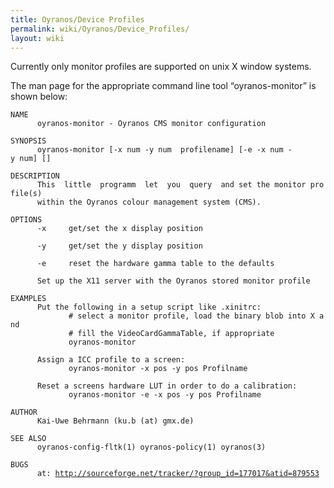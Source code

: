```yaml
---
title: Oyranos/Device Profiles
permalink: wiki/Oyranos/Device_Profiles/
layout: wiki
---
```


Currently only monitor profiles are supported on unix X window systems.

The man page for the appropriate command line tool “oyranos-monitor” is
shown below:

`NAME`  
`      oyranos-monitor - Oyranos CMS monitor configuration`  
  
`SYNOPSIS`  
`      oyranos-monitor [-x num -y num  profilename] [-e -x num -y num] []`  
  
`DESCRIPTION`  
`      This  little  programm  let  you  query  and set the monitor profile(s)`  
`      within the Oyranos colour management system (CMS).`  
  
`OPTIONS`  
`      -x     get/set the x display position`  
  
`      -y     get/set the y display position`  
  
`      -e     reset the hardware gamma table to the defaults`  
  
`      Set up the X11 server with the Oyranos stored monitor profile`  
  
`EXAMPLES`  
`      Put the following in a setup script like .xinitrc:`  
`             # select a monitor profile, load the binary blob into X and`  
`             # fill the VideoCardGammaTable, if appropriate`  
`             oyranos-monitor`  
  
  
`      Assign a ICC profile to a screen:`  
`             oyranos-monitor -x pos -y pos Profilname`  
  
  
`      Reset a screens hardware LUT in order to do a calibration:`  
`             oyranos-monitor -e -x pos -y pos Profilname`  
  
  
`AUTHOR`  
`      Kai-Uwe Behrmann (ku.b (at) gmx.de)`  
  
`SEE ALSO`  
`      oyranos-config-fltk(1) oyranos-policy(1) oyranos(3)`  
  
`BUGS`  
`      at: `[`http://sourceforge.net/tracker/?group_id=177017&atid=879553`](http://sourceforge.net/tracker/?group_id=177017&atid=879553)
